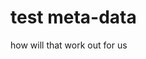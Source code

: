<!-- 
meta-publishedOn: 2018-06-15 17:13:07
 
meta-id: 167f20d040456d47dd5cbebaea67873adb895fbd

meta-id: aa
meta-title: ShortTitle
meta-date: 10-10-2016
meta-tags: foo, bar, test, json
meta-order: 1
-->

# test meta-data

how will that work out for us